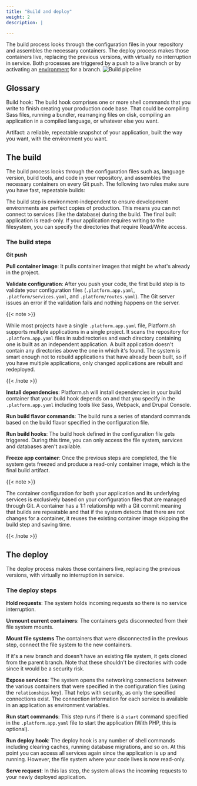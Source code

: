 ```yaml
---
title: "Build and deploy"
weight: 2
description: |

---
```

The build process looks through the configuration files in your repository and assembles the necessary containers.
The deploy process makes those containers live, replacing the previous versions, with virtually no interruption in service.
Both processes are triggered by a push to a live branch or by activating an [environment](/administration/web/environments.md) for a branch.
![Build pipeline](/images/workflow/build-pipeline.svg "0.50")

## Glossary

Build hook: The build hook comprises one or more shell commands that you write to finish creating your production code base.
That could be compiling Sass files, running a bundler, rearranging files on disk,
compiling an application in a compiled language, or whatever else you want.

Artifact: a reliable, repeatable snapshot of your application, built the way you want, with the environment you want.


## The build

The build process looks through the configuration files such as, language version, build tools, and code in your repository, and assembles the necessary containers on every Git push.
The following two rules make sure you have fast, repeatable builds:

The build step is environment-independent to ensure development environments are perfect copies of production.
This means you can not connect to services (like the database) during the build.
The final built application is read-only.
If your application requires writing to the filesystem, you can specify the directories that require Read/Write access.


### The build steps

**Git push**

**Pull container image**: It pulls container images that might be what's already in the project.

**Validate configuration**: After you push your code, the first build step is to validate your configuration files
(`.platform.app.yaml`, `.platform/services.yaml`, and `.platform/routes.yaml`).
The Git server issues an error if the validation fails and nothing happens on the server.

{{< note >}}

While most projects have a single `.platform.app.yaml` file,
Platform.sh supports multiple applications in a single project.
It scans the repository for `.platform.app.yaml` files in subdirectories
and each directory containing one is built as an independent application.
A built application doesn't contain any directories above the one in which it's found.
The system is smart enough not to rebuild applications that have already been built,
so if you have multiple applications, only changed applications are rebuilt and redeployed.

{{< /note >}}

**Install dependencies**: Platform.sh will install dependencies in your build container that your build hook depends on and that you specify in the `.platform.app.yaml` including tools like Sass, Webpack, and Drupal Console.

**Run build flavor commands**: The build runs a series of standard commands based on the build flavor specified in the configuration file.

**Run build hooks**: The build hook defined in the configuration file gets triggered. During this time, you can only access the file system, services and databases aren't available.

**Freeze app container**: Once the previous steps are completed, the file system gets freezed and produce a read-only container image, which is the final build artifact.

{{< note >}}

The container configuration for both your application and its underlying services is exclusively based on your configuration files that are managed through Git.
A container has a 1:1 relationship with a Git commit meaning that builds are repeatable and that if the system detects that there are not changes for a container, it reuses the existing container image skipping the build step and saving time.

{{< /note >}}


## The deploy
The deploy process makes those containers live, replacing the previous versions, with virtually no interruption in service.


### The deploy steps

**Hold requests**: The system holds incoming requests so there is no service interruption.

**Unmount current containers**: The containers gets disconnected from their file system mounts.

**Mount file systems** The containers that were disconnected in the previous step, connect the file system to the new containers.

If it's a new branch and doesn't have an existing file system, it gets cloned from the parent branch.
Note that these shouldn't be directories with code since it would be a security risk.

**Expose services**: The system opens the networking connections between the various containers
that were specified in the configuration files (using the `relationships` key).
That helps with security, as only the specified connections exist.
The connection information for each service is available in an application as environment variables.

**Run start commands**: This step runs if there is a `start` command specified in the `.platform.app.yaml` file to start the application (With PHP, this is optional).

**Run deploy hook**: The deploy hook is any number of shell commands including clearing caches, running database migrations, and so on. At this point you can access all services again since the application is up and running.
However, the file system where your code lives is now read-only.

**Serve request**: In this las step, the system allows the incoming requests to your newly deployed application.
